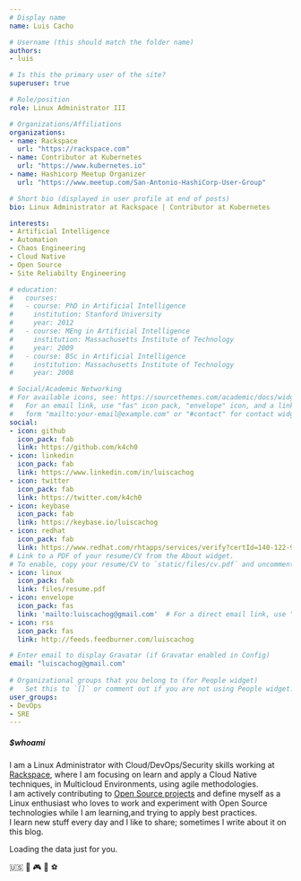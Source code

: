 ```yaml
---
# Display name
name: Luis Cacho

# Username (this should match the folder name)
authors:
- luis

# Is this the primary user of the site?
superuser: true

# Role/position
role: Linux Administrator III

# Organizations/Affiliations
organizations:
- name: Rackspace
  url: "https://rackspace.com"
- name: Contributor at Kubernetes
  url: "https://www.kubernetes.io"
- name: Hashicorp Meetup Organizer
  url: "https://www.meetup.com/San-Antonio-HashiCorp-User-Group"

# Short bio (displayed in user profile at end of posts)
bio: Linux Administrator at Rackspace | Contributor at Kubernetes 

interests:
- Artificial Intelligence
- Automation
- Chaos Engineering
- Cloud Native
- Open Source
- Site Reliabilty Engineering

# education:
#   courses:
#   - course: PhD in Artificial Intelligence
#     institution: Stanford University
#     year: 2012
#   - course: MEng in Artificial Intelligence
#     institution: Massachusetts Institute of Technology
#     year: 2009
#   - course: BSc in Artificial Intelligence
#     institution: Massachusetts Institute of Technology
#     year: 2008

# Social/Academic Networking
# For available icons, see: https://sourcethemes.com/academic/docs/widgets/#icons
#   For an email link, use "fas" icon pack, "envelope" icon, and a link in the
#   form "mailto:your-email@example.com" or "#contact" for contact widget.
social:
- icon: github
  icon_pack: fab
  link: https://github.com/k4ch0
- icon: linkedin
  icon_pack: fab
  link: https://www.linkedin.com/in/luiscachog
- icon: twitter
  icon_pack: fab
  link: https://twitter.com/k4ch0
- icon: keybase
  icon_pack: fab
  link: https://keybase.io/luiscachog
- icon: redhat
  icon_pack: fab
  link: https://www.redhat.com/rhtapps/services/verify?certId=140-122-987
# Link to a PDF of your resume/CV from the About widget.
# To enable, copy your resume/CV to `static/files/cv.pdf` and uncomment the lines below.  
- icon: linux
  icon_pack: fab
  link: files/resume.pdf
- icon: envelope
  icon_pack: fas
  link: 'mailto:luiscachog@gmail.com'  # For a direct email link, use "mailto:test@example.org".
- icon: rss
  icon_pack: fas
  link: http://feeds.feedburner.com/luiscachog

# Enter email to display Gravatar (if Gravatar enabled in Config)
email: "luiscachog@gmail.com"
  
# Organizational groups that you belong to (for People widget)
#   Set this to `[]` or comment out if you are not using People widget.  
user_groups:
- DevOps
- SRE
---
```


##### $whoami

I am a Linux Administrator with Cloud/DevOps/Security skills working at [Rackspace](https://rackspace.com), where I am focusing on learn and apply a Cloud Native techniques, in Multicloud Environments, using agile methodologies.  
I am actively contributing to [Open Source projects](#projects) and define myself as a Linux enthusiast who loves to work and experiment with Open Source technologies while I am learning,and trying to apply best practices.  
I learn new stuff every day and I like to share; sometimes I write about it on this blog.

<!-- Include the library. -->
<script
  src="https://unpkg.com/github-calendar@latest/dist/github-calendar.min.js">
</script>

<!-- Optionally, include the theme (if you don't want to struggle to write the CSS) -->
<link
  rel="stylesheet"
  href="https://unpkg.com/github-calendar@latest/dist/github-calendar-responsive.css"
/>

<!-- Prepare a container for your calendar. -->
<div class="calendar">
    <!-- Loading stuff -->
    Loading the data just for you.
</div>

<script>
    // or enable responsive functionality:
    GitHubCalendar(".calendar", "k4ch0", { responsive: true });
</script>

:us: :dog: :video_game: :football: :soccer:
